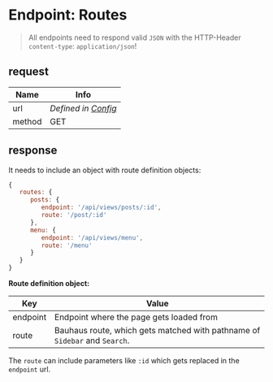 # Endpoint: Routes
> All endpoints need to respond valid `JSON` with the HTTP-Header `content-type`: `application/json`!

## request

Name   | Info
------ | --------------------------------
url    | *Defined in [Config](Config.md)*
method | GET

## response
It needs to include an object with route definition objects:

```js
{
   routes: {
      posts: {
         endpoint: '/api/views/posts/:id',
         route: '/post/:id'
      },
      menu: {
         endpoint: '/api/views/menu',
         route: '/menu'
      }
   }
}
```

**Route definition object:**

Key         | Value
----------- | ----------------------------------
endpoint    | Endpoint where the page gets loaded from
route       | Bauhaus route, which gets matched with pathname of `Sidebar` and `Search`.

The `route` can include parameters like `:id` which gets replaced in the `endpoint` url.
